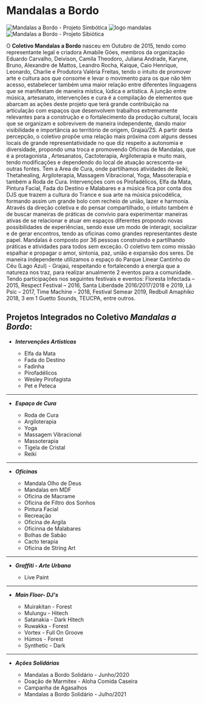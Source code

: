 # Mandalas a Bordo 
 ![Mandalas a Bordo - Projeto Simbótica](https://user-images.githubusercontent.com/88512488/128573393-819a3809-0a64-430b-b5e5-ff4f6a591276.png)
![logo mandalas](https://user-images.githubusercontent.com/88512488/128573402-37b89700-4f41-4b28-aad0-5570a2b0c4a6.png)
![Mandalas a Bordo - Projeto Sibiótica](https://user-images.githubusercontent.com/88512488/128573413-9268872a-628d-49f1-b46c-56adb3321df9.png)




O __Coletivo Mandalas a Bordo__ nasceu em Outubro de 2015, tendo como representante legal e criadora Amabile Góes, membros da organização Eduardo Carvalho, Deivison, Camila Theodoro, Juliana Andrade, Karyne, Bruno, Alexandre de Mattos, Leandro Rocha, Kaique, Caio Henrique, Leonardo, Charlie e Produtora Valéria Freitas, tendo o intuito de promover arte e cultura aos que consome e levar o movimento para os que não têm acesso, estabelecer também uma maior relação entre diferentes linguagens que se manifestam de maneira mística, lúdica e artística. A junção entre música, artesanato, intervenções e cura é a compilação de elementos que abarcam as ações deste projeto que terá grande contribuição na articulação com espaços que desenvolvem trabalhos extremamente relevantes para a construção e o fortalecimento da produção cultural, locais que se organizam e sobrevivem de maneira independente, dando maior visibilidade e importância ao território de origem, Grajaú/ZS. A partir desta percepção, o coletivo propõe uma relação mais próxima com alguns desses locais de grande representatividade no que diz respeito a autonomia e diversidade, propondo uma troca e promovendo Oficinas de Mandalas, que é a protagonista , Artesanatos, Cactoterapia, Argiloterapia e muito mais, tendo modificações e dependendo do local de atuação acrescenta-se outras fontes. 
Tem a Area de Cura, onde partilhamos atividades de Reiki, Thetahealing, Argiloterapia, Massagem Vibracional, Yoga, Massoterapia e também a Roda de Cura. Intervenções com os Pirofadélicos, Elfa da Mata, Pintura Facial, Fada do Destino e Malabares e a música fica por conta dos DJS que trazem a cultura do Trance e sua arte na música psicodélica, formando assim um grande bolo com recheio de união, lazer e harmonia. Através da direção coletiva e do pensar compartilhado, o intuito também é de buscar maneiras de práticas de convívio para experimentar maneiras ativas de se relacionar e atuar em espaços diferentes propondo novas possibilidades de experiências, sendo esse um modo de interagir, socializar e de gerar encontros, tendo as oficinas como grandes representantes deste papel. Mandalas é composto por 36 pessoas construindo e partilhando práticas e atividades para todos sem exceção. O coletivo tem como missão espalhar e propagar o amor, sintonia, paz, união e expansão dos seres.
De maneira independente utilizamos o espaço do Parque Linear Cantinho do Céu (Lago Azul) - Grajaú, respeitando e fortalecendo a energia que a natureza nos traz, para realizar anualmente 2 eventos para a comunidade. Tendo participações nos seguintes festivais e eventos: Floresta Infectada – 2015, Respect Festival – 2016, Santa Liberdade 2016/2017/2018 e 2019, Lá Psic – 2017, Time Machine – 2018, Festival Semear 2019, Redbull Amaphiko 2018, 3 em 1 Guetto Sounds, TEUCPA, entre outros.
 
## Projetos Integrados no Coletivo *Mandalas a Bordo*:

* *__Intervenções Artisticas__*

   * Elfa da Mata
   * Fada do Destino
   * Fadinha
   * Pirofadélicos
   * Wesley Pirofagista
   * Pet e Peteca

***

* *__Espaço de Cura__*

   * Roda de Cura 
   * Argiloterapia
   * Yoga
   * Massagem Vibracional
   * Massoterapia
   * Tigela de Cristal 
   * Reiki

***

* *__Oficinas__*

   * Mandala Olho de Deus
   * Mandalas em MDF
   * Oficina de Macrame
   * Oficina de Filtro dos Sonhos
   * Pintura Facial 
   * Recreação 
   * Oficina de Argila
   * Oficinna de Malabares
   * Bolhas de Sabão 
   * Cacto terapia
   * Oficina de String Art
   
***

* *__Graffiti - Arte Urbana__*

   * Live Paint

***

* *__Main Floor- DJ's__*

   * Muirakitan - Forest
   * Mulungu - Hitech
   * Satanakia - Dark Hitech
   * Ruwakka - Forest 
   * Vortex - Full On Groove
   * Húmos - Forest
   * Synthetic - Dark

***

* *__Ações Solidárias__*

   * Mandalas a Bordo Solidário - Junho/2020
   * Doação de Marmitex - Aloha Comida Caseira
   * Campanha de Agasalhos
   * Mandalas a Bordo Solidário - Julho/2021
 
